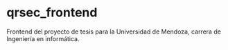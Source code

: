 # qrsec_frontend
Frontend del proyecto de tesis para la Universidad de Mendoza, carrera de Ingeniería en informática.
